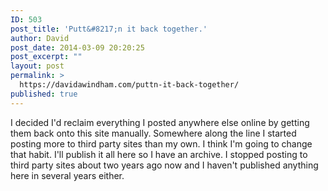 ```yaml
---
ID: 503
post_title: 'Putt&#8217;n it back together.'
author: David
post_date: 2014-03-09 20:20:25
post_excerpt: ""
layout: post
permalink: >
  https://davidawindham.com/puttn-it-back-together/
published: true
---
```

I decided I'd reclaim everything I posted anywhere else online by getting them back onto this site manually.  Somewhere along the line I started posting more to third party sites than my own. I think I'm going to change that habit. I'll publish it all here so I have an archive.  I stopped posting to third party sites about two years ago now and I haven't published anything here in several years either.  

